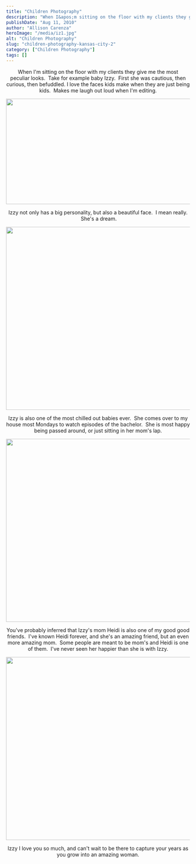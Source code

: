 ```yaml
---
title: "Children Photography"
description: "When I&apos;m sitting on the floor with my clients they give me the most peculiar looks.  Take for example baby Izzy."
publishDate: "Aug 11, 2010"
author: "Allison Carenza"
heroImage: "/media/iz1.jpg"
alt: "Children Photography"
slug: "children-photography-kansas-city-2"
category: ["Children Photography"]
tags: []
---
```


<p style="text-align: center;">When I&apos;m sitting on the floor with my clients they give me the most peculiar looks.  Take for example baby Izzy.  First she was cautious, then curious, then befuddled. I love the faces kids make when they are just being kids.  Makes me laugh out loud when I&apos;m editing.</p>
<p style="text-align: center;"><a rel="attachment wp-att-1202" href="http://www.allisoncarenza.com/archives/children-photography-kansas-city-2/iz1/"><img class="aligncenter size-full wp-image-1202" title="iz1" src="http:/media/iz1.jpg" alt="" width="720" height="288" srcset="/media/iz1.jpg 1000w, /media/iz1-300x120.jpg 300w, /media/iz1-768x307.jpg 768w" sizes="(max-width: 720px) 100vw, 720px" /></a></p>
<p style="text-align: center;">Izzy not only has a big personality, but also a beautiful face.  I mean really.  She&apos;s a dream.</p>
<p><a rel="attachment wp-att-1204" href="http://www.allisoncarenza.com/archives/children-photography-kansas-city-2/iz3/"><img class="aligncenter size-full wp-image-1204" title="iz3" src="http:/media/iz3.jpg" alt="" width="750" height="500" srcset="/media/iz3.jpg 750w, /media/iz3-300x200.jpg 300w" sizes="(max-width: 750px) 100vw, 750px" /></a></p>
<p style="text-align: center;">Izzy is also one of the most chilled out babies ever.  She comes over to my house most Mondays to watch episodes of the bachelor.  She is most happy being passed around, or just sitting in her mom&apos;s lap.</p>
<p><a rel="attachment wp-att-1203" href="http://www.allisoncarenza.com/archives/children-photography-kansas-city-2/iz2/"><img class="aligncenter size-full wp-image-1203" title="iz2" src="http:/media/iz2.jpg" alt="" width="751" height="500" srcset="/media/iz2.jpg 751w, /media/iz2-300x200.jpg 300w" sizes="(max-width: 751px) 100vw, 751px" /></a></p>
<p style="text-align: center;">You&apos;ve probably inferred that Izzy&apos;s mom Heidi is also one of my good good friends.  I&apos;ve known Heidi forever, and she&apos;s an amazing friend, but an even more amazing mom.  Some people are meant to be mom&apos;s and Heidi is one of them.  I&apos;ve never seen her happier than she is with Izzy.</p>
<p><a rel="attachment wp-att-1205" href="http://www.allisoncarenza.com/archives/children-photography-kansas-city-2/iz4/"><img class="aligncenter size-full wp-image-1205" title="iz4" src="http:/media/iz4.jpg" alt="" width="751" height="500" srcset="/media/iz4.jpg 751w, /media/iz4-300x200.jpg 300w" sizes="(max-width: 751px) 100vw, 751px" /></a></p>
<p style="text-align: center;">Izzy I love you so much, and can&apos;t wait to be there to capture your years as you grow into an amazing woman.</p>
